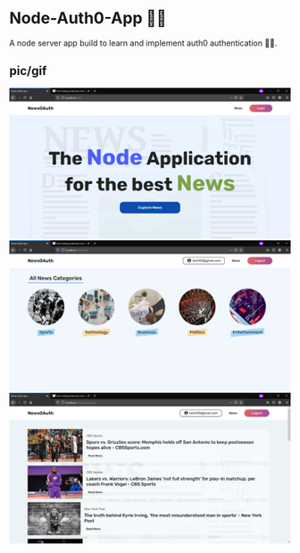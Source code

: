 # Node-Auth0-App 👨‍💻

A node server app build to learn and implement auth0 authentication 🐱‍👤.

## pic/gif

![image](./githubImages/home.PNG)
![image](./githubImages/news.PNG)
![image](./githubImages/nesList.PNG)
